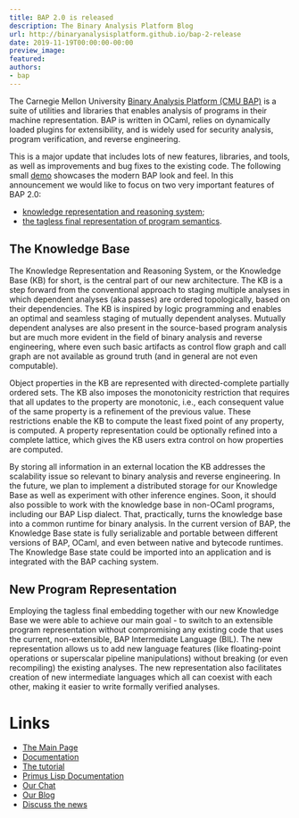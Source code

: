 ```yaml
---
title: BAP 2.0 is released
description: The Binary Analysis Platform Blog
url: http://binaryanalysisplatform.github.io/bap-2-release
date: 2019-11-19T00:00:00-00:00
preview_image:
featured:
authors:
- bap
---
```


<p>The Carnegie Mellon University <a href="https://github.com/BinaryAnalysisPlatform/bap">Binary Analysis Platform (CMU BAP)</a> is a suite of utilities and libraries that enables analysis of programs in their machine representation. BAP is written in OCaml, relies on dynamically loaded plugins for extensibility, and is widely used for security analysis, program verification, and reverse engineering.</p>

<p>This is a major update that includes lots of new features, libraries, and tools, as well as improvements and bug fixes to the existing code. The following small <a href="https://t.co/ylzub6LBRq?amp=1">demo</a> showcases the modern BAP look and feel.
In this announcement we would like to focus on two very important features of BAP 2.0:</p>

<ul>
  <li><a href="http://binaryanalysisplatform.github.io/bap/api/odoc/bap-knowledge/Bap_knowledge/Knowledge/index.html">knowledge representation and reasoning system</a>;</li>
  <li><a href="http://binaryanalysisplatform.github.io/bap/api/master/bap-core-theory/Bap_core_theory/index.html">the tagless final representation of program semantics</a>.</li>
</ul>

<h2>The Knowledge Base</h2>

<p>The Knowledge Representation and Reasoning System, or the Knowledge Base (KB) for short, is the central part of our new architecture. The KB is a step forward from the conventional approach to staging multiple analyses in which dependent analyses (aka passes) are ordered topologically, based on their dependencies. The KB is inspired by logic programming and enables an optimal and seamless staging of mutually dependent analyses. Mutually dependent analyses are also present in the source-based program analysis but are much more evident in the field of binary analysis and reverse engineering, where even such basic artifacts as control flow graph and call graph are not available as ground truth (and in general are not even computable).</p>

<p>Object properties in the KB are represented with directed-complete partially ordered sets.  The KB also imposes the monotonicity restriction that requires that all updates to the property are monotonic, i.e., each consequent value of the same property is a refinement of the previous value. These restrictions enable the KB to compute the least fixed point of any property,  is computed. A property representation could be optionally refined into a complete lattice, which gives the KB users extra control on how properties are computed.</p>

<p>By storing all information in an external location the KB addresses the scalability issue so relevant to binary analysis and reverse engineering. In the future, we plan to implement a distributed storage for our Knowledge Base as well as experiment with other inference engines. Soon, it should also possible to work with the knowledge base in non-OCaml programs, including our BAP Lisp dialect. That, practically, turns the knowledge base into a common runtime for binary analysis. In the current version of BAP, the Knowledge Base state is fully serializable and portable between different versions of BAP, OCaml, and even between native and bytecode runtimes. The Knowledge Base state could be imported into an application and is integrated with the BAP caching system.</p>

<h2>New Program Representation</h2>

<p>Employing the tagless final embedding together with our new Knowledge Base we were able to achieve our main goal - to switch to an extensible program representation without compromising any existing code that uses the current, non-extensible, BAP Intermediate Language (BIL). The new representation allows us to add new language features (like floating-point operations or superscalar pipeline manipulations) without breaking (or even recompiling) the existing analyses. The new representation also facilitates creation of new intermediate languages which all can coexist with each other, making it easier to write formally verified analyses.</p>

<h1>Links</h1>
<ul>
  <li><a href="https://github.com/BinaryAnalysisPlatform/bap">The Main Page</a></li>
  <li><a href="http://binaryanalysisplatform.github.io/bap/api/odoc/index.html">Documentation</a></li>
  <li><a href="https://github.com/BinaryAnalysisPlatform/bap-tutorial">The tutorial</a></li>
  <li><a href="http://binaryanalysisplatform.github.io/bap/api/lisp/index.html">Primus Lisp Documentation</a></li>
  <li><a href="https://gitter.im/BinaryAnalysisPlatform/bap">Our Chat</a></li>
  <li><a href="https://binaryanalysisplatform.github.io/">Our Blog</a></li>
  <li><a href="https://discuss.ocaml.org/t/ann-bap-2-0-release/4719">Discuss the news</a></li>
</ul>


